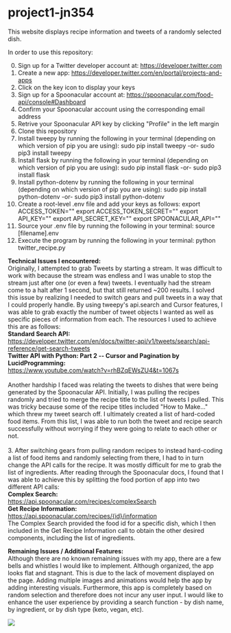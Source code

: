 # project1-jn354

This website displays recipe information and tweets of a randomly selected dish.

In order to use this repository:

0. Sign up for a Twitter developer account at: https://developer.twitter.com
1. Create a new app: https://developer.twitter.com/en/portal/projects-and-apps
2. Click on the key icon to display your keys
3. Sign up for a Spoonacular account at: https://spoonacular.com/food-api/console#Dashboard
4. Confirm your Spoonacular account using the corresponding email address
5. Retrive your Spoonacular API key by clicking "Profile" in the left margin
6. Clone this repository
7. Install tweepy by running the following in your terminal (depending on which version of pip you are using):
    sudo pip install tweepy -or-
    sudo pip3 install tweepy
8. Install flask by running the following in your terminal (depending on which version of pip you are using):
    sudo pip install flask -or-
    sudo pip3 install flask
9. Install python-dotenv by running the following in your terminal (depending on which version of pip you are using):
    sudo pip install python-dotenv -or-
    sudo pip3 install python-dotenv
10. Create a root-level .env file and add your keys as follows:
    export ACCESS_TOKEN=""
    export ACCESS_TOKEN_SECRET=""
    export API_KEY=""
    export API_SECRET_KEY=""
    export SPOONACULAR_API=""
11. Source your .env file by running the following in your terminal:
    source [filename].env
12. Execute the program by running the following in your terminal:
    python twitter_recipe.py
    
<b>Technical Issues I encountered:</b><br>
    Originally, I attempted to grab Tweets by starting a stream. It was difficult to work with because the
    stream was endless and I was unable to stop the stream just after one (or even a few) tweets. I eventually
    had the stream come to a halt after 1 second, but that still returned ~200 results. I solved this issue
    by realizing I needed to switch gears and pull tweets in a way that I could properly handle. By using
    tweepy's api.search and Cursor features, I was able to grab exactly the number of tweet objects I wanted
    as well as specific pieces of information from each. The resources I used to achieve this are as follows:<br>
        <b>Standard Search API:</b> <br>
            https://developer.twitter.com/en/docs/twitter-api/v1/tweets/search/api-reference/get-search-tweets<br>
        <b>Twitter API with Python: Part 2 -- Cursor and Pagination by LucidProgramming:</b> <br>
            https://www.youtube.com/watch?v=rhBZqEWsZU4&t=1067s<br><br>
    Another hardship I faced was relating the tweets to dishes that were being generated by the Spoonacular
    API. Initially, I was pulling the recipes randomly and tried to merge the recipe title to the list of
    tweets I pulled. This was tricky because some of the recipe titles included "How to Make..." which threw
    my tweet search off. I ultimately created a list of hard-coded food items. From this list, I was able to
    run both the tweet and recipe search successfully without worrying if they were going to relate to
    each other or not.<br><br>
    3. After switching gears from pulling random recipes to instead hard-coding a list of food items and randomly
    selecting from there, I had to in turn change the API calls for the recipe. It was mostly difficult
    for me to grab the list of ingredients. After reading through the Spoonacular docs, I found that I was
    able to achieve this by splitting the food portion of app into two different API calls:<br>
        <b>Complex Search:</b><br>
            https://api.spoonacular.com/recipes/complexSearch<br>
        <b>Get Recipe Information:</b><br>
            https://api.spoonacular.com/recipes/{id}/information<br>
    The Complex Search provided the food id for a specific dish, which I then included in the Get Recipe
    Information call to obtain the other desired components, including the list of ingredients.<br>
        
<b>Remaining Issues / Additional Features:</b><br>
    Although there are no known remaining issues with my app, there are a few bells and whistles I would
    like to implement. Although organized, the app looks flat and stagnant. This is due to the lack of
    movement displayed on the page. Adding multiple images and animations would help the app by adding
    interesting visuals. Furthermore, this app is completely based on random selection and therefore
    does not incur any user input. I would like to enhance the user experience by providing a search
    function - by dish name, by ingredient, or by dish type (keto, vegan, etc).

<img src="https://i.ibb.co/xzyTrDp/p1m2.png">

